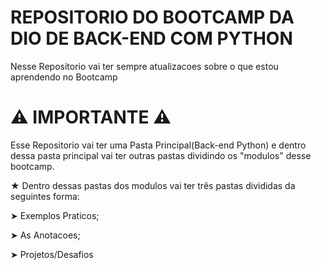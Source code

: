 # REPOSITORIO DO BOOTCAMP DA DIO DE BACK-END COM PYTHON


Nesse Repositorio vai ter sempre atualizacoes sobre o que estou aprendendo no Bootcamp




# ⚠️ IMPORTANTE ⚠️

Esse Repositorio vai ter uma Pasta Principal(Back-end Python) e dentro dessa pasta principal vai ter outras pastas dividindo os "modulos" desse bootcamp.

★ Dentro dessas pastas dos modulos vai ter três pastas divididas da seguintes forma: 

➤ Exemplos Praticos;

➤ As Anotacoes;

➤ Projetos/Desafios
